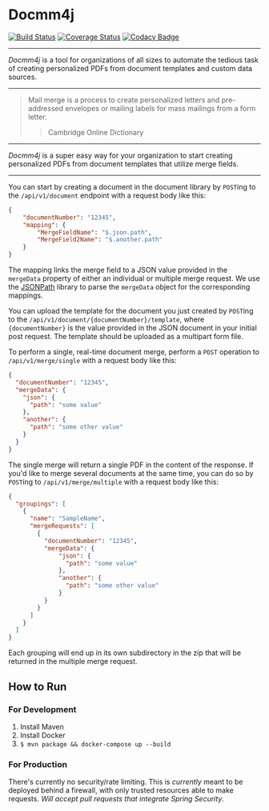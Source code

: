 # Docmm4j
[![Build Status](https://travis-ci.org/jzarob/docmm4j.svg?branch=master)](https://travis-ci.org/jzarob/docmm4j)
[![Coverage Status](https://coveralls.io/repos/github/jzarob/docmm4j/badge.svg?branch=master)](https://coveralls.io/github/jzarob/docmm4j?branch=master)
[![Codacy Badge](https://api.codacy.com/project/badge/Grade/c9f8e1426cad41bc9663f87a3733af8e)](https://www.codacy.com/app/jzarob/docmm4j?utm_source=github.com&amp;utm_medium=referral&amp;utm_content=jzarob/docmm4j&amp;utm_campaign=Badge_Grade)

---

_Docmm4j_ is a tool for organizations of all sizes to automate the tedious task of creating
personalized PDFs from document templates and custom data sources.

---

> Mail merge is a process to create personalized letters and 
> pre-addressed envelopes or mailing labels for mass mailings from a form letter.
>> Cambridge Online Dictionary

---

_Docmm4j_ is a super easy way for your organization to start creating personalized PDFs from
document templates that utilize merge fields.

---

You can start by creating a document in the document library by `POST`ing to the 
`/api/v1/document` endpoint with a request body like this:

```json
{
    "documentNumber": "12345",
    "mapping": {
        "MergeFieldName": "$.json.path",
        "MergeField2Name": "$.another.path"
    }
}
```

The mapping links the merge field to a JSON value provided in the `mergeData` property of
either an individual or multiple merge request. We use the [JSONPath](https://github.com/json-path/JsonPath) library
to parse the `mergeData` object for the corresponding mappings.

You can upload the template for the document you just created by `POST`ing to the
`/api/v1/document/{documentNumber}/template`, where `{documentNumber}` is the value
provided in the JSON document in your initial post request. The template should
be uploaded as a multipart form file.

To perform a single, real-time document merge, perform a `POST` operation to 
`/api/v1/merge/single` with a request body like this:

```json
{
  "documentNumber": "12345",
  "mergeData": {
    "json": {
      "path": "some value"
    },
    "another": {
      "path": "some other value"
    }
  }
}
```

The single merge will return a single PDF in the content of the response. If you'd like
to merge several documents at the same time, you can do so by `POST`ing to 
`/api/v1/merge/multiple` with a request body like this:

```json
{
  "groupings": [
    {
      "name": "SampleName",
      "mergeRequests": [
        {
          "documentNumber": "12345",
          "mergeData": {
              "json": {
                "path": "some value"
              },
              "another": {
                "path": "some other value"
              }
          }
        }
      ]
    }
  ]
}
```

Each grouping will end up in its own subdirectory in the zip that will be returned in the
multiple merge request.


## How to Run
### For Development
1. Install Maven
2. Install Docker
3. `$ mvn package && docker-compose up --build`

### For Production

There's currently no security/rate limiting. This is *currently*
meant to be deployed behind a firewall, with only trusted resources
able to make requests. *Will accept pull requests that integrate Spring
Security*. 


